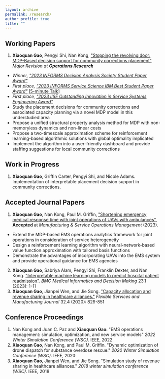 ```yaml
---
layout: archive
permalink: /research/
author_profile: true
title: ""
---
```

<title>Xiaoquan Gao's Research</title>
<meta name="google-site-verification" content="OrbqbGHi0mh8xqpqsPJnfTkl3_q207b0IypJEYfXSoo" />
<!-- Google tag (gtag.js) -->
<script async src="https://www.googletagmanager.com/gtag/js?id=G-P44T7G85MC"></script>
<script>
  window.dataLayer = window.dataLayer || [];
  function gtag(){dataLayer.push(arguments);}
  gtag('js', new Date());

  gtag('config', 'G-P44T7G85MC');
</script>
## Working Papers
1. **Xiaoquan Gao**, Pengyi Shi, Nan Kong, ["Stopping the revolving door: MDP-Based decision support for community corrections placement"](https://papers.ssrn.com/sol3/papers.cfm?abstract_id=4672337), *Major Revision at **Operations Research***
  - *Winner, ["2023 INFORMS Decision Analysis Society Student Paper Award"](https://connect.informs.org/das/awards/das-student-paper-award)* 
  - *First place, ["2023 INFORMS Service Science IBM Best Student Paper Award"](https://www.informs.org/Recognizing-Excellence/Community-Prizes/Service-Science-Section/IBM-Best-Student-Paper-Award-Competition)* [[5-minute Talk]](https://www.youtube.com/watch?v=zT4U6GttGdg&t=1s)
  - *First place, ["2023 IISE Outstanding Innovation in Service Systems Engineering Award"](https://www.iise.org/details.aspx?id=47493)*
  - Study the placement decisions for community corrections and associated capacity planning via a novel MDP model in this understudied area
  - Propose a unified structural property analysis method for MDP with non-memoryless dynamics and non-linear costs
  - Propose a two-timescale approximation scheme for reinforcement learning-based algorithmic solutions with global optimality implicated
  - Implement the algorithm into a user-friendly dashboard and provide staffing suggestions for local community corrections

## Work in Progress
1. **Xiaoquan Gao**, Griffin Carter, Pengyi Shi, and Nicole Adams. Implementation of interpretable placement decision support in community corrections. 

## Accepted Journal Papers
1. **Xiaoquan Gao**, Nan Kong, Paul M. Griffin, ["Shortening emergency medical response time with joint operations of UAVs with ambulances"](https://pubsonline.informs.org/doi/10.1287/msom.2022.0166), **Accepted** at *Manufacturing & Service Operations Management* (2023).
  - Extend the MDP-based EMS operations analytics framework for joint operations in consideration of service heterogeneity 
  - Design a reinforcement learning algorithm with neural-network-based value function approximation with tailored basis functions 
  - Demonstrate the advantages of incorporating UAVs into the EMS system and provide operational guidance for EMS agencies
2. **Xiaoquan Gao**, Sabriya Alam, Pengyi Shi, Franklin Dexter, and Nan Kong. ["Interpretable machine learning models to predict hospital patient readmission"](https://bmcmedinformdecismak.biomedcentral.com/articles/10.1186/s12911-023-02193-5). *BMC Medical Informatics and Decision Making* 23.1 (2023): 1-11
3. **Xiaoquan Gao**, Jianpei Wen, and Jie Song. ["Capacity allocation and revenue sharing in healthcare alliances."](https://link.springer.com/article/10.1007/s10696-019-09356-5) *Flexible Services and Manufacturing Journal* 32.4 (2020): 829-851

## Conference Proceedings
1. Nan Kong and Juan C. Paz and **Xiaoquan Gao**. "EMS operations management: simulation, optimization, and new service models" *2022 Winter Simulation Conference (WSC)*. IEEE, 2022
2. **Xiaoquan Gao**, Nan Kong, and Paul M. Griffin. "Dynamic optimization of drone dispatch for substance overdose rescue." *2020 Winter Simulation Conference (WSC)*. IEEE, 2020
3. **Xiaoquan Gao**, Jianpei Wen, and Jie Song. "Simulation study of revenue sharing in healthcare alliances." *2018 winter simulation conference (WSC)*. IEEE, 2018


